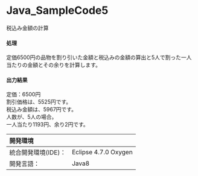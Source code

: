 # Java_SampleCode5
税込み金額の計算

#### 処理
定価6500円の品物を割り引いた金額と税込みの金額の算出と5人で割った一人当たりの金額とその余りを計算します。

#### 出力結果
定価：6500円  
割引価格は、5525円です。  
税込み金額は、5967円です。  
人数が、5人の場合。  
一人当たり1193円、余り2円です。  
  
| 開発環境 |  |
|:-|:-|
| 統合開発環境(IDE)： | Eclipse 4.7.0 Oxygen |
| 開発言語： | Java8 |
